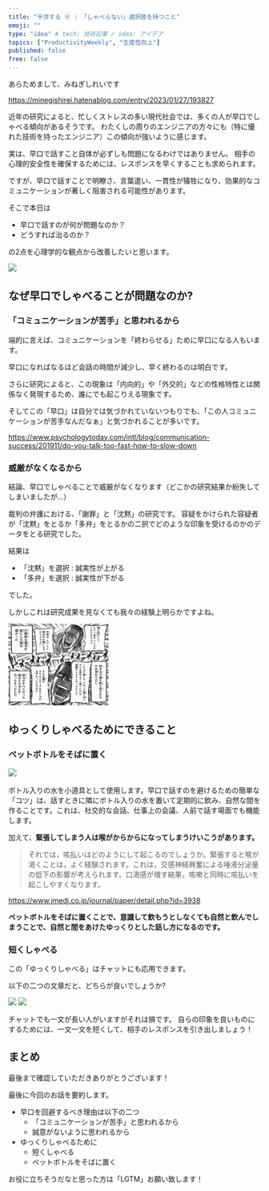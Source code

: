 ```yaml
---
title: "干渉する ④ : 「しゃべらない」選択肢を持つこと"
emoji: ""
type: "idea" # tech: 技術記事 / idea: アイデア
topics: ["ProductivityWeekly", "生産性向上"]
published: false
free: false
---
```






あらためまして、みねぎしれいです

https://minegishirei.hatenablog.com/entry/2023/01/27/193827


近年の研究によると、忙しくストレスの多い現代社会では、多くの人が早口でしゃべる傾向があるそうです。
わたくしの周りのエンジニアの方々にも（特に優れた技術を持ったエンジニア）この傾向が強いように感じます。

実は、早口で話すこと自体が必ずしも問題になるわけではありません。
相手の心理的安全性を確保するためには、レスポンスを早くすることも求められます。

ですが、早口で話すことで明瞭さ、言葉遣い、一貫性が犠牲になり、効果的なコミュニケーションが著しく阻害される可能性があります。

そこで本日は

- 早口で話すのが何が問題なのか？
- どうすれば治るのか？

の2点を心理学的な観点から改善したいと思います。


<img src="https://eiga.k-img.com/images/buzz/67044/2ba7ea9ca2d4e954/1200.jpg">

## なぜ早口でしゃべることが問題なのか?

### 「コミュニケーションが苦手」と思われるから

端的に言えば、コミュニケーションを「終わらせる」ために早口になる人もいます。

早口になればなるほど会話の時間が減少し、早く終わるのは明白です。

さらに研究によると、この現象は「内向的」や「外交的」などの性格特性とは関係なく発現するため、誰にでも起こりえる現象です。

そしてこの「早口」は自分では気づかれていないつもりでも、「この人コミュニケーションが苦手なんだなぁ」と気づかれることが多いです。

https://www.psychologytoday.com/intl/blog/communication-success/201911/do-you-talk-too-fast-how-to-slow-down


### 威厳がなくなるから

結論、早口でしゃべることで威厳がなくなります（どこかの研究結果か紛失してしまいましたが...）

裁判の弁護における、「謝罪」と「沈黙」の研究です。
容疑をかけられた容疑者が「沈黙」をとるか「多弁」をとるかの二択でどのような印象を受けるのかのデータをとる研究でした。

結果は

- 「沈黙」を選択 : 誠実性が上がる
- 「多弁」を選択 : 誠実性が下がる

でした。

しかしこれは研究成果を見なくても我々の経験上明らかですよね。

<img src="https://github.com/minegishirei/psy/blob/main/img/speak/speak_alot.png?raw=true">




## ゆっくりしゃべるためにできること

### ペットボトルをそばに置く

<img src="https://eiga.k-img.com/images/buzz/67044/2ba7ea9ca2d4e954/1200.jpg">

ボトル入りの水を小道具として使用します。早口で話すのを避けるための簡単な「コツ」は、話すときに隣にボトル入りの水を置いて定期的に飲み、自然な間を作ることです。これは、社交的な会話、仕事上の会議、人前で話す場面でも機能します。

加えて、**緊張してしまう人は喉がからからになってしまうけいこうがあります。**

> それでは，咳払いはどのようにして起こるのでしょうか。緊張すると喉が渇くことは，よく経験されます。これは，交感神経興奮による唾液分泌量の低下の影響が考えられます。口渇感が増す結果，咳嗽と同時に咳払いを起こしやすくなります。

https://www.jmedj.co.jp/journal/paper/detail.php?id=3938

**ペットボトルをそばに置くことで、意識して飲もうとしなくても自然と飲んでしまうことで、自然と間をあけたゆっくりとした話し方になるのです。**



### 短くしゃべる

この「ゆっくりしゃべる」はチャットにも応用できます。

以下の二つの文章だと、どちらが良いでしょうか?

<img src="https://appliv-domestic.akamaized.net/v1/900x/r/articles/129036/10588119_1600144729_087921400_0_672_513.jpeg">


<img src="https://appliv-domestic.akamaized.net/v1/900x/r/articles/129036/10588119_1600144710_083681700_0_673_191.jpeg">


チャットでも一文が長い人がいますがそれは損です。
自らの印象を良いものにするためには、一文一文を短くして、相手のレスポンスを引き出しましょう！


## まとめ

最後まで確認していただきありがとうございます！

最後に今回のお話を要約します。

- 早口を回避するべき理由は以下の二つ
    - 「コミュニケーションが苦手」と思われるから
    - 誠意がないように思われるから
- ゆっくりしゃべるために
    - 短くしゃべる
    - ペットボトルをそばに置く


お役に立ちそうだなと思った方は「LGTM」お願い致します！

 




